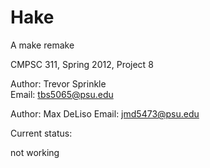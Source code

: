 Hake
====

A make remake

CMPSC 311, Spring 2012, Project 8

Author:   Trevor Sprinkle         
Email:    tbs5065@psu.edu    

Author:   Max DeLiso
Email:    jmd5473@psu.edu

Current status:

not working

